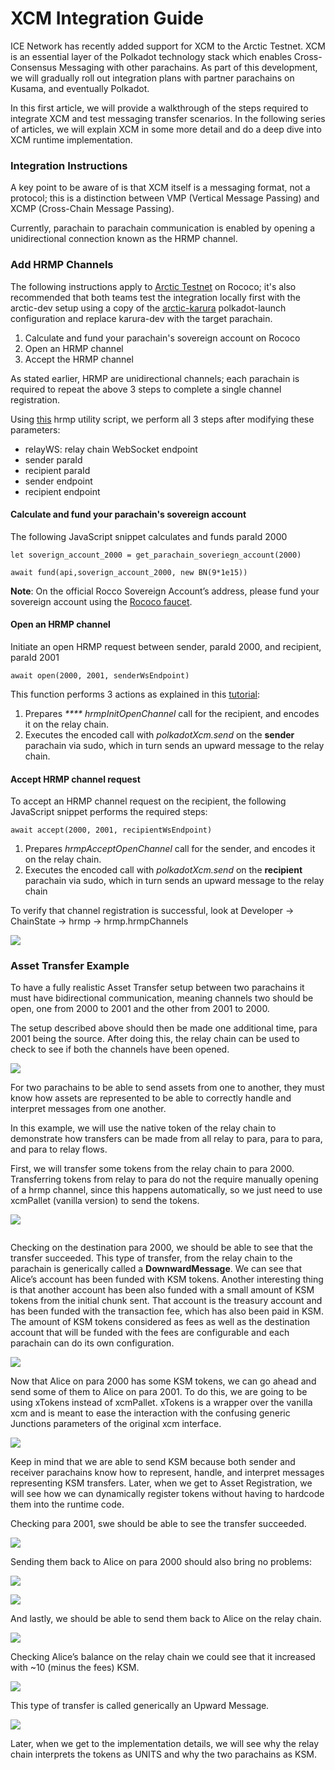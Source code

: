 # XCM Integration Guide

ICE Network has recently added support for XCM to the Arctic Testnet. XCM is an essential layer of the Polkadot technology stack which enables Cross-Consensus Messaging with other parachains. As part of this development, we will gradually roll out integration plans with partner parachains on Kusama, and eventually Polkadot.

In this first article, we will provide a walkthrough of the steps required to integrate XCM and test messaging transfer scenarios. In the following series of articles, we will explain XCM in some more detail and do a deep dive into XCM runtime implementation.

### Integration Instructions <a href="#_li753nkt27qd" id="_li753nkt27qd"></a>

A key point to be aware of is that XCM itself is a messaging format, not a protocol; this is a distinction between VMP (Vertical Message Passing) and XCMP (Cross-Chain Message Passing).

Currently, parachain to parachain communication is enabled by opening a unidirectional connection known as the HRMP channel.

### Add HRMP Channels <a href="#_j2o4uub8lqsx" id="_j2o4uub8lqsx"></a>

The following instructions apply to [Arctic Testnet](https://polkadot.js.org/apps/?rpc=wss%3A%2F%2Farctic-rococo-rpc.icenetwork.io#/explorer) on Rococo; it's also recommended that both teams test the integration locally first with the arctic-dev setup using a copy of the [arctic-karura](https://github.com/web3labs/ice-substrate/blob/main/resources/arctic-karura.json) polkadot-launch configuration and replace karura-dev with the target parachain.

1. Calculate and fund your parachain's sovereign account on Rococo
2. Open an HRMP channel
3. Accept the HRMP channel

As stated earlier, HRMP are unidirectional channels; each parachain is required to repeat the above 3 steps to complete a single channel registration.

Using [this](https://github.com/web3labs/ice-substrate/blob/main/scripts/xcm-utils/hrmp.js) hrmp utility script, we perform all 3 steps after modifying these parameters:

* relayWS: relay chain WebSocket endpoint
* sender paraId
* recipient paraId
* sender endpoint
* recipient endpoint

#### Calculate and fund your parachain's sovereign account <a href="#_b3twf4kjdura" id="_b3twf4kjdura"></a>

The following JavaScript snippet calculates and funds paraId 2000

```
let soverign_account_2000 = get_parachain_soveriegn_account(2000)

await fund(api,soverign_account_2000, new BN(9*1e15))
```

**Note**: On the official Rocco Sovereign Account’s address, please fund your sovereign account using the [Rococo faucet](https://wiki.polkadot.network/docs/build-pdk#obtaining-roc).

#### Open an HRMP channel <a href="#_dpgfr76gy0px" id="_dpgfr76gy0px"></a>

Initiate an open HRMP request between sender, paraId 2000, and recipient, paraId 2001

```
await open(2000, 2001, senderWsEndpoint)
```

This function performs 3 actions as explained in this [tutorial](https://docs.substrate.io/reference/how-to-guides/parachains/add-hrmp-channels/):

1. Prepares _**** hrmpInitOpenChannel_ call for the recipient, and encodes it on the relay chain.
2. Executes the encoded call with _polkadotXcm.send_ on the **sender** parachain via sudo, which in turn sends an upward message to the relay chain.

#### Accept HRMP channel request <a href="#_9c8ykco8bxki" id="_9c8ykco8bxki"></a>

To accept an HRMP channel request on the recipient, the following JavaScript snippet performs the required steps:

```
await accept(2000, 2001, recipientWsEndpoint)
```

1. Prepares _hrmpAcceptOpenChannel_ call for the sender, and encodes it on the relay chain.
2. Executes the encoded call with _polkadotXcm.send_ on the **recipient** parachain via sudo, which in turn sends an upward message to the relay chain

To verify that channel registration is successful, look at Developer -> ChainState -> hrmp -> hrmp.hrmpChannels

![](../.gitbook/assets/0)

### Asset Transfer Example <a href="#_dfe93kwrwppk" id="_dfe93kwrwppk"></a>

To have a fully realistic Asset Transfer setup between two parachains it must have bidirectional communication, meaning channels two should be open, one from 2000 to 2001 and the other from 2001 to 2000.

The setup described above should then be made one additional time, para 2001 being the source. After doing this, the relay chain can be used to check to see if both the channels have been opened.

![](../.gitbook/assets/1)

For two parachains to be able to send assets from one to another, they must know how assets are represented to be able to correctly handle and interpret messages from one another.

In this example, we will use the native token of the relay chain to demonstrate how transfers can be made from all relay to para, para to para, and para to relay flows.

First, we will transfer some tokens from the relay chain to para 2000. Transferring tokens from relay to para do not the require manually opening of a hrmp channel, since this happens automatically, so we just need to use xcmPallet (vanilla version) to send the tokens.

![](../.gitbook/assets/2)

<figure><img src="../.gitbook/assets/3" alt=""><figcaption></figcaption></figure>

Checking on the destination para 2000, we should be able to see that the transfer succeeded. This type of transfer, from the relay chain to the parachain is generically called a **DownwardMessage**. We can see that Alice’s account has been funded with KSM tokens. Another interesting thing is that another account has been also funded with a small amount of KSM tokens from the initial chunk sent. That account is the treasury account and has been funded with the transaction fee, which has also been paid in KSM. The amount of KSM tokens considered as fees as well as the destination account that will be funded with the fees are configurable and each parachain can do its own configuration.

![](../.gitbook/assets/4)

Now that Alice on para 2000 has some KSM tokens, we can go ahead and send some of them to Alice on para 2001. To do this, we are going to be using xTokens instead of xcmPallet. xTokens is a wrapper over the vanilla xcm and is meant to ease the interaction with the confusing generic Junctions parameters of the original xcm interface.

![](../.gitbook/assets/5)

Keep in mind that we are able to send KSM because both sender and receiver parachains know how to represent, handle, and interpret messages representing KSM transfers. Later, when we get to Asset Registration, we will see how we can dynamically register tokens without having to hardcode them into the runtime code.

Checking para 2001, swe should be able to see the transfer succeeded.

![](../.gitbook/assets/6)

Sending them back to Alice on para 2000 should also bring no problems:

![](../.gitbook/assets/7)

![](../.gitbook/assets/8)

And lastly, we should be able to send them back to Alice on the relay chain.

![](../.gitbook/assets/9)

Checking Alice’s balance on the relay chain we could see that it increased with \~10 (minus the fees) KSM.

![](../.gitbook/assets/10)

This type of transfer is called generically an Upward Message.

![](../.gitbook/assets/11)

Later, when we get to the implementation details, we will see why the relay chain interprets the tokens as UNITS and why the two parachains as KSM.
